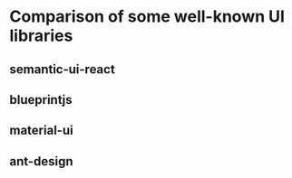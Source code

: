 # Comparison of some well-known UI libraries

## semantic-ui-react

## blueprintjs

## material-ui

## ant-design

